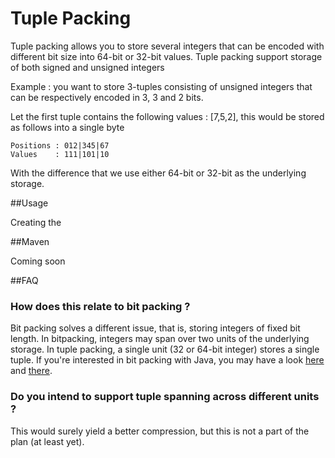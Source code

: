 # Tuple Packing

Tuple packing allows you to store several integers that can be encoded with different bit size into 64-bit or 32-bit values. Tuple packing support storage of both signed and unsigned integers

Example : you want to store  3-tuples consisting of unsigned integers that 
can be respectively encoded in 3, 3 and 2 bits. 

Let the first tuple contains the following values : [7,5,2], this would be stored as follows into a single byte
```
Positions : 012|345|67
Values    : 111|101|10
```
With the difference that we use either 64-bit or 32-bit as the underlying storage.

##Usage

Creating the 

##Maven

Coming soon

##FAQ

### How does this relate to bit packing ? ###

Bit packing solves a different issue, that is, storing integers of fixed bit length. In bitpacking, integers may span over two
units of the underlying storage. In tuple packing, a single unit (32 or 64-bit integer) stores a single tuple.
If you're interested in bit packing with Java, you may have a look [here](https://github.com/lemire/JavaFastPFOR) and [there](https://github.com/apache/lucene-solr/tree/master/lucene/core/src/java/org/apache/lucene/util/packed).

### Do you intend to support tuple spanning across different units ? ###

This would surely yield a better compression, but this is not a part of the plan (at least yet).





